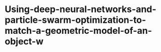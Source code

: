 # Using-deep-neural-networks-and-particle-swarm-optimization-to-match-a-geometric-model-of-an-object-w